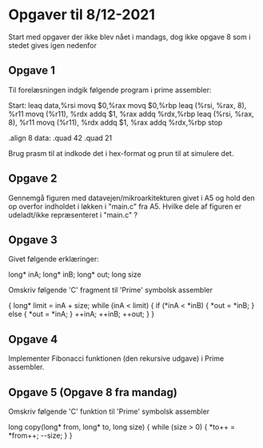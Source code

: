 # Opgaver til 8/12-2021

Start med opgaver der ikke blev nået i mandags, dog ikke opgave 8 som i stedet gives igen nedenfor

## Opgave 1

Til forelæsningen indgik følgende program i prime assembler:

Start:
    leaq data,%rsi
    movq $0,%rax
    movq $0,%rbp
    leaq (%rsi, %rax, 8), %r11
    movq (%r11), %rdx
    addq $1, %rax
    addq %rdx,%rbp
    leaq (%rsi, %rax, 8), %r11
    movq (%r11), %rdx
    addq $1, %rax
    addq %rdx,%rbp
    stop

   .align 8
data:
   .quad 42
   .quad 21


Brug prasm til at indkode det i hex-format og prun til at simulere det.

## Opgave 2

Gennemgå figuren med datavejen/mikroarkitekturen givet i A5 og hold den op overfor indholdet i løkken i "main.c" fra A5. Hvilke dele af figuren er udeladt/ikke repræsenteret i "main.c" ?

## Opgave 3

Givet følgende erklæringer:

long* inA; long* inB; long* out; long size

Omskriv følgende 'C' fragment til 'Prime' symbolsk assembler

{
    long* limit = inA + size;
    while (inA < limit) {
          if (*inA < *inB) {
             *out = *inB;
          } else {
             *out = *inA;
          }
          ++inA;
          ++inB;
          ++out;
    }
}

## Opgave 4

Implementer Fibonacci funktionen (den rekursive udgave) i Prime assembler.


## Opgave 5 (Opgave 8 fra mandag)

Omskriv følgende 'C' funktion til 'Prime' symbolsk assembler

long copy(long* from, long* to, long size) {
  while (size > 0) {
    *to++ = *from++;
    --size;
  }
}


